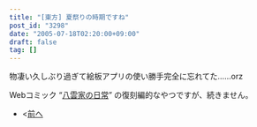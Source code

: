 ```yaml
---
title: "[東方] 夏祭りの時期ですね"
post_id: "3298"
date: "2005-07-18T02:20:00+09:00"
draft: false
tag: []
---
```


物凄い久しぶり過ぎて絵板アプリの使い勝手完全に忘れてた……orz

Webコミック “[八雲家の日常](/tag/yakumo-family?order=ASC)” の復刻編的なやつですが、続きません。

  * <[前へ](/3155)
